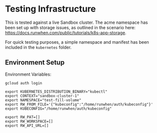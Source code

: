 # Testing Infrastructure
This is tested against a live Sandbox cluster. The acme namespace has been set up with storage issues, as outlined in the scenario here: https://docs.runwhen.com/public/tutorials/k8s-app-storage.

For quick testing purposes, a simple namespace and manifest has been included in the `kubernetes` folder. 

## Environment Setup
Environment Variables: 

```
gcloud auth login

export KUBERNETES_DISTRIBUTION_BINARY="kubectl"
export CONTEXT="sandbox-cluster-1"
export NAMESPACE="test-fill-volume"
export RW_FROM_FILE='{"kubeconfig":"/home/runwhen/auth/kubeconfig"}'
export KUBECONFIG="/home/runwhen/auth/kubeconfig"

export RW_PAT=[]
export RW_WORKSPACE=[]
export RW_API_URL=[]
```